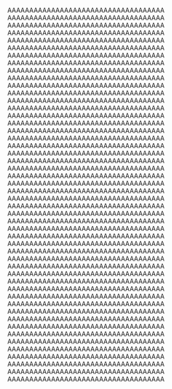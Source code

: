 AAAAAAAAAAAAAAAAAAAAAAAAAAAAAAAAAAAA    
AAAAAAAAAAAAAAAAAAAAAAAAAAAAAAAAAAAA    
AAAAAAAAAAAAAAAAAAAAAAAAAAAAAAAAAAAA    
AAAAAAAAAAAAAAAAAAAAAAAAAAAAAAAAAAAA    
AAAAAAAAAAAAAAAAAAAAAAAAAAAAAAAAAAAA    
AAAAAAAAAAAAAAAAAAAAAAAAAAAAAAAAAAAA    
AAAAAAAAAAAAAAAAAAAAAAAAAAAAAAAAAAAA    
AAAAAAAAAAAAAAAAAAAAAAAAAAAAAAAAAAAA    
AAAAAAAAAAAAAAAAAAAAAAAAAAAAAAAAAAAA    
AAAAAAAAAAAAAAAAAAAAAAAAAAAAAAAAAAAA    
AAAAAAAAAAAAAAAAAAAAAAAAAAAAAAAAAAAA    
AAAAAAAAAAAAAAAAAAAAAAAAAAAAAAAAAAAA    
AAAAAAAAAAAAAAAAAAAAAAAAAAAAAAAAAAAA    
AAAAAAAAAAAAAAAAAAAAAAAAAAAAAAAAAAAA    
AAAAAAAAAAAAAAAAAAAAAAAAAAAAAAAAAAAA    
AAAAAAAAAAAAAAAAAAAAAAAAAAAAAAAAAAAA    
AAAAAAAAAAAAAAAAAAAAAAAAAAAAAAAAAAAA    
AAAAAAAAAAAAAAAAAAAAAAAAAAAAAAAAAAAA    
AAAAAAAAAAAAAAAAAAAAAAAAAAAAAAAAAAAA    
AAAAAAAAAAAAAAAAAAAAAAAAAAAAAAAAAAAA    
AAAAAAAAAAAAAAAAAAAAAAAAAAAAAAAAAAAA    
AAAAAAAAAAAAAAAAAAAAAAAAAAAAAAAAAAAA    
AAAAAAAAAAAAAAAAAAAAAAAAAAAAAAAAAAAA    
AAAAAAAAAAAAAAAAAAAAAAAAAAAAAAAAAAAA    
AAAAAAAAAAAAAAAAAAAAAAAAAAAAAAAAAAAA    
AAAAAAAAAAAAAAAAAAAAAAAAAAAAAAAAAAAA    
AAAAAAAAAAAAAAAAAAAAAAAAAAAAAAAAAAAA    
AAAAAAAAAAAAAAAAAAAAAAAAAAAAAAAAAAAA    
AAAAAAAAAAAAAAAAAAAAAAAAAAAAAAAAAAAA    
AAAAAAAAAAAAAAAAAAAAAAAAAAAAAAAAAAAA    
AAAAAAAAAAAAAAAAAAAAAAAAAAAAAAAAAAAA    
AAAAAAAAAAAAAAAAAAAAAAAAAAAAAAAAAAAA    
AAAAAAAAAAAAAAAAAAAAAAAAAAAAAAAAAAAA    
AAAAAAAAAAAAAAAAAAAAAAAAAAAAAAAAAAAA    
AAAAAAAAAAAAAAAAAAAAAAAAAAAAAAAAAAAA    
AAAAAAAAAAAAAAAAAAAAAAAAAAAAAAAAAAAA    
AAAAAAAAAAAAAAAAAAAAAAAAAAAAAAAAAAAA    
AAAAAAAAAAAAAAAAAAAAAAAAAAAAAAAAAAAA    
AAAAAAAAAAAAAAAAAAAAAAAAAAAAAAAAAAAA    
AAAAAAAAAAAAAAAAAAAAAAAAAAAAAAAAAAAA    
AAAAAAAAAAAAAAAAAAAAAAAAAAAAAAAAAAAA    
AAAAAAAAAAAAAAAAAAAAAAAAAAAAAAAAAAAA    
AAAAAAAAAAAAAAAAAAAAAAAAAAAAAAAAAAAA    
AAAAAAAAAAAAAAAAAAAAAAAAAAAAAAAAAAAA    
AAAAAAAAAAAAAAAAAAAAAAAAAAAAAAAAAAAA    
AAAAAAAAAAAAAAAAAAAAAAAAAAAAAAAAAAAA    
AAAAAAAAAAAAAAAAAAAAAAAAAAAAAAAAAAAA    
AAAAAAAAAAAAAAAAAAAAAAAAAAAAAAAAAAAA    
AAAAAAAAAAAAAAAAAAAAAAAAAAAAAAAAAAAA    
AAAAAAAAAAAAAAAAAAAAAAAAAAAAAAAAAAAA    